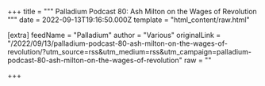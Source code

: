 
+++
title = """
Palladium Podcast 80: Ash Milton on the Wages of Revolution
"""
date = 2022-09-13T19:16:50.000Z
template = "html_content/raw.html"

[extra]
feedName = "Palladium"
author = "Various"
originalLink = "/2022/09/13/palladium-podcast-80-ash-milton-on-the-wages-of-revolution/?utm_source=rss&utm_medium=rss&utm_campaign=palladium-podcast-80-ash-milton-on-the-wages-of-revolution"
raw = ""

+++

